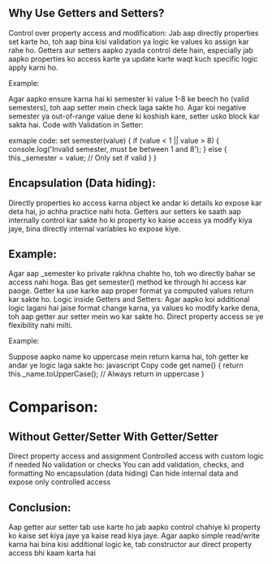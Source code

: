## Why Use Getters and Setters?
Control over property access and modification:
Jab aap directly properties set karte ho, toh aap bina kisi validation ya logic ke values ko assign kar rahe ho. Getters aur setters aapko zyada control dete hain, especially jab aapko properties ko access karte ya update karte waqt kuch specific logic apply karni ho.

Example:

Agar aapko ensure karna hai ki semester ki value 1-8 ke beech ho (valid semesters), toh aap setter mein check laga sakte ho.
Agar koi negative semester ya out-of-range value dene ki koshish kare, setter usko block kar sakta hai.
Code with Validation in Setter:

exmaple code:
set semester(value) {
    if (value < 1 || value > 8) {
        console.log('Invalid semester, must be between 1 and 8');
    } else {
        this._semester = value; // Only set if valid
    }
}

## Encapsulation (Data hiding):
Directly properties ko access karna object ke andar ki details ko expose kar deta hai, jo achha practice nahi hota. Getters aur setters ke saath aap internally control kar sakte ho ki property ko kaise access ya modify kiya jaye, bina directly internal variables ko expose kiye.

## Example:

Agar aap _semester ko private rakhna chahte ho, toh wo directly bahar se access nahi hoga. Bas get semester() method ke through hi access kar paoge.
Getter ka use karke aap proper format ya computed values return kar sakte ho.
Logic inside Getters and Setters:
Agar aapko koi additional logic lagani hai jaise format change karna, ya values ko modify karke dena, toh aap getter aur setter mein wo kar sakte ho. Direct property access se ye flexibility nahi milti.

Example:

Suppose aapko name ko uppercase mein return karna hai, toh getter ke andar ye logic laga sakte ho:
javascript
Copy code
get name() {
    return this._name.toUpperCase(); // Always return in uppercase
}

# Comparison:
## Without Getter/Setter                    	With Getter/Setter
  Direct property access and assignment     	Controlled access with custom logic if needed
  No validation or checks                 	    You can add validation, checks, and formatting
  No encapsulation (data hiding)	            Can hide internal data and expose only controlled access

## Conclusion:
Aap getter aur setter tab use karte ho jab aapko control chahiye ki property ko kaise set kiya jaye ya kaise read kiya jaye. Agar aapko simple read/write karna hai bina kisi additional logic ke, tab constructor aur direct property access bhi kaam karta hai